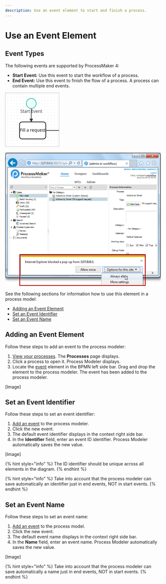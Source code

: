 ```yaml
---
description: Use an event element to start and finish a process.
---
```


# Use an Event Element

## Event Types

The following events are supported by ProcessMaker 4:

* **Start Event:** Use this event to start the workflow of a process.
* **End Event:** Use this event to finish the flow of a process. A process can contain multiple end events.

![Start Event](../../../../.gitbook/assets/image%20%282%29.png)

![End Event](../../../../.gitbook/assets/image.png)

See the following sections for information how to use this element in a process model:

* [Adding an Event Element](events.md#adding-an-event-element)
* [Set an Event Identifier](events.md#set-an-event-identifier)
* [Set an Event Name](events.md#set-an-event-name)

## Adding an Event Element

Follow these steps to add an event to the process modeler:

1. [View your processes](https://processmaker.gitbook.io/processmaker-4-community/-LPblkrcFWowWJ6HZdhC/~/drafts/-LRhVZm0ddxDcGGdN5ZN/primary/designing-processes/viewing-processes/view-the-list-of-processes/view-your-processes#view-all-processes). The **Processes** page displays.
2. Click a process to open it. Process Modeler displays.
3. Locate the [event](events.md#event-types) element in the BPMN left side bar. Drag and drop the element to the process modeler. The event has been added to the process modeler.

\[Image\]

## Set an Event Identifier

Follow these steps to set an event identifier:

1. [Add an event](events.md#adding-an-event-element) to the process modeler.
2. Click the new event.
3. The default event identifier displays in the context right side bar.
4. In the **Identifier** field, enter an event ID identifier. Process Modeler automatically saves the new value.

\[Image\]

{% hint style="info" %}
The ID identifier should be unique across all elements in the diagram.
{% endhint %}

{% hint style="info" %}
Take into account that the process modeler can save automatically an identifier just in end events, NOT in start events.
{% endhint %}

## Set an Event Name

Follow these steps to set an event name:

1. [Add an event](events.md#adding-an-event-element) to the process model.
2. Click the new event.
3. The default event name displays in the context right side bar.
4. In the **Name** field, enter an event name. Process Modeler automatically saves the new value.

\[Image\]

{% hint style="info" %}
Take into account that the process modeler can save automatically a name just in end events, NOT in start events.
{% endhint %}

